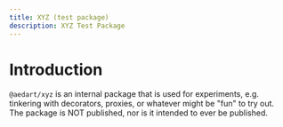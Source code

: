 ```yaml
---
title: XYZ (test package)
description: XYZ Test Package
---
```


# Introduction

`@aedart/xyz` is an internal package that is used for experiments, e.g. tinkering with decorators, proxies, or whatever might be "fun" to try out.
The package is NOT published, nor is it intended to ever be published.
